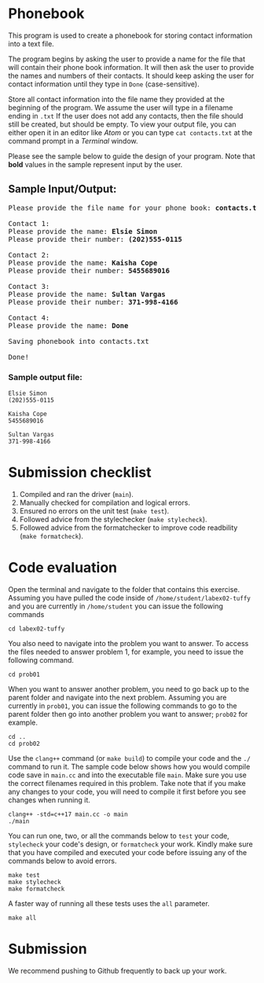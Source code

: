 # Phonebook
This program is used to create a phonebook for storing contact information into a text file.

The program begins by asking the user to provide a name for the file that will contain their phone book information. It will then ask the user to provide the names and numbers of their contacts. It should keep asking the user for contact information until they type in `Done` (case-sensitive).

Store all contact information into the file name they provided at the beginning of the program. We assume the user will type in a filename ending in `.txt` If the user does not add any contacts, then the file should still be created, but should be empty. To view your output file, you can either open it in an editor like *Atom* or you can type `cat contacts.txt` at the command prompt in a *Terminal* window.

Please see the sample below to guide the design of your program. Note that <b>bold</b> values in the sample represent input by the user.

## Sample Input/Output:
<pre>
Please provide the file name for your phone book: <b>contacts.txt</b>

Contact 1:
Please provide the name: <b>Elsie Simon</b>
Please provide their number: <b>(202)555-0115</b>

Contact 2:
Please provide the name: <b>Kaisha Cope</b>
Please provide their number: <b>5455689016</b>

Contact 3:
Please provide the name: <b>Sultan Vargas</b>
Please provide their number: <b>371-998-4166</b>

Contact 4:
Please provide the name: <b>Done</b>

Saving phonebook into contacts.txt

Done!
</pre>
### Sample output file:
```
Elsie Simon
(202)555-0115

Kaisha Cope
5455689016

Sultan Vargas
371-998-4166
```
# Submission checklist
1. Compiled and ran the driver (`main`).
1. Manually checked for compilation and logical errors.
1. Ensured no errors on the unit test (`make test`).
1. Followed advice from the stylechecker (`make stylecheck`).
1. Followed advice from the formatchecker to improve code readbility (`make formatcheck`).

# Code evaluation
Open the terminal and navigate to the folder that contains this exercise. Assuming you have pulled the code inside of `/home/student/labex02-tuffy` and you are currently in `/home/student` you can issue the following commands

```
cd labex02-tuffy
```

You also need to navigate into the problem you want to answer. To access the files needed to answer problem 1, for example, you need to issue the following command.

```
cd prob01
```

When you want to answer another problem, you need to go back up to the parent folder and navigate into the next problem. Assuming you are currently in `prob01`, you can issue the following commands to go to the parent folder then go into another problem you want to answer; `prob02` for example.

```
cd ..
cd prob02
```

Use the `clang++` command (or ``make build``) to compile your code and the `./` command to run it. The sample code below shows how you would compile code save in `main.cc` and into the executable file `main`. Make sure you use the correct filenames required in this problem.  Take note that if you make any changes to your code, you will need to compile it first before you see changes when running it.

```
clang++ -std=c++17 main.cc -o main
./main
```

You can run one, two, or all the commands below to `test` your code, `stylecheck` your code's design, or `formatcheck` your work. Kindly make sure that you have compiled and executed your code before issuing any of the commands below to avoid errors.

```
make test
make stylecheck
make formatcheck
```

A faster way of running all these tests uses the `all` parameter.

```
make all
```

# Submission

We recommend pushing to Github frequently to back up your work.

